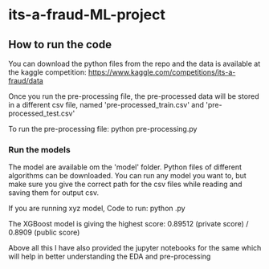 # its-a-fraud-ML-project

## How to run the code
You can download the python files from the repo and the data
is available at the kaggle competition: https://www.kaggle.com/competitions/its-a-fraud/data

Once you run the pre-processing file, the pre-processed data will be stored in a different csv file,
named 'pre-processed_train.csv' and 'pre-processed_test.csv'

To run the pre-processing file: python pre-processing.py

### Run the models
The model are available om the 'model' folder. Python files of different algorithms can be downloaded.
You can run any model you want to, but make sure you give the correct path for the csv files while reading and saving them for output csv.

If you are running xyz model, Code to run: python <filename>.py

The XGBoost model is giving the highest score: 0.89512 (private score) / 0.8909 (public score)

Above all this I have also provided the jupyter notebooks for the same which will help in better understanding the EDA and pre-processing
